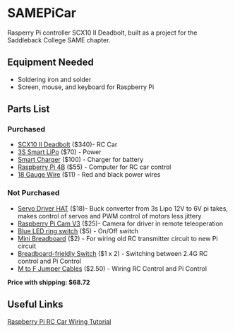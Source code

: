 # SAMEPiCar
Rasperry Pi controller SCX10 II Deadbolt, built as a project for the Saddleback College SAME chapter.

## Equipment Needed
* Soldering iron and solder
* Screen, mouse, and keyboard for Raspberry Pi

## Parts List
### Purchased
* [SCX10 II Deadbolt](https://www.axialadventure.com/product/1-10-scx10-ii-deadbolt-4x4-brushed-rtr-blue/AXI03025T1.html) ($340)- RC Car
* [3S Smart LiPo](https://www.axialadventure.com/product/11.1v-5000mah-3s-30c-smart-g2-lipo-battery-ic5/SPMX53S30.html) ($70) - Power
* [Smart Charger](https://www.axialadventure.com/product/s1100-g2-1x100w-ac-smart-charger/SPMXC2080.html) ($100) - Charger for battery
* [Raspberry Pi 4B](https://www.pishop.us/product/raspberry-pi-4-model-b-4gb/) ($55) - Computer for RC car control
* [18 Gauge Wire](https://www.amazon.com/gp/product/B01LZRV0HV/ref=ppx_yo_dt_b_search_asin_title?ie=UTF8&psc=1) ($11) - Red and black power wires

### Not Purchased
* [Servo Driver HAT](https://www.pishop.us/product/servo-driver-hat-for-raspberry-pi-16-channel-12-bit-i2c/) ($18)- Buck converter from 3s Lipo 12V to 6V pi takes, makes control of servos and PWM control of motors less jittery
* [Raspberry Pi Cam V3](https://www.pishop.us/product/raspberry-pi-camera-module-3/) ($25)- Camera for driver in remote teleoperation
* [Blue LED ring switch](https://www.pishop.us/product/rugged-metal-on-off-switch-with-blue-led-ring-16mm-blue-on-off/) ($5) - On/Off switch
* [Mini Breadboard](https://www.pishop.us/product/mini-170-tie-points-breadboard/) ($2) - For wiring old RC transmitter circuit to new Pi circuit
* [Breadboard-frieldly Switch](https://www.pishop.us/product/breadboard-friendly-spdt-slide-switch/) ($1 x 2) - Switching between 2.4G RC control and Pi Control
* [M to F Jumper Cables](https://www.pishop.us/product/male-to-female-jumper-cable-x-40-20cm/) ($2.50) - Wiring RC Control and Pi Control

**Price with shipping: $68.72**

## Useful Links
[Raspberry Pi RC Car Wiring Tutorial](https://www.youtube.com/watch?v=mrvgF3CD1p4)
